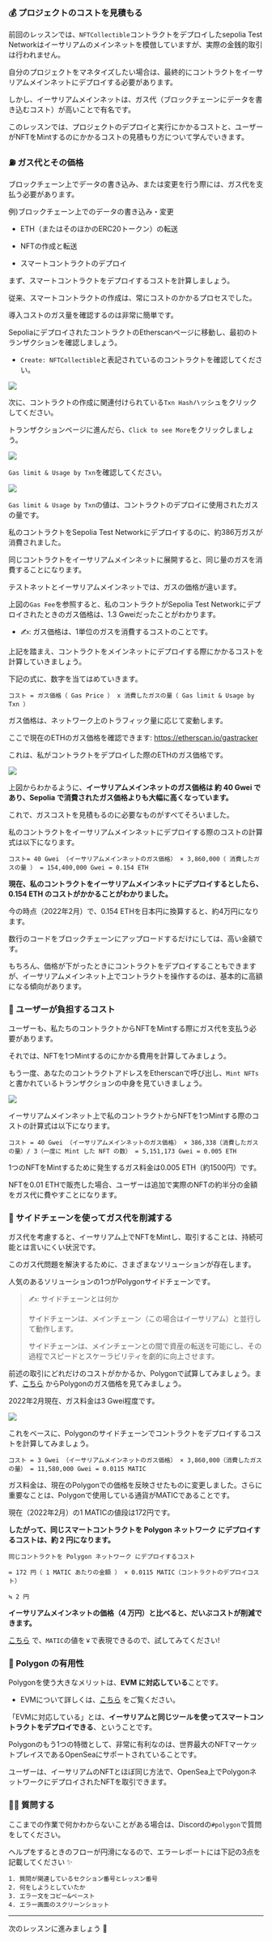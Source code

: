 ### 💰 プロジェクトのコストを見積もる

前回のレッスンでは、`NFTCollectible`コントラクトをデプロイしたsepolia Test Networkはイーサリアムのメインネットを模倣していますが、実際の金銭的取引は行われません。

自分のプロジェクトをマネタイズしたい場合は、最終的にコントラクトをイーサリアムメインネットにデプロイする必要があります。

しかし、イーサリアムメインネットは、ガス代（ブロックチェーンにデータを書き込むコスト）が高いことで有名です。

このレッスンでは、プロジェクトのデプロイと実行にかかるコストと、ユーザーがNFTをMintするのにかかるコストの見積もり方について学んでいきます。

### ⛽️ ガス代とその価格

ブロックチェーン上でデータの書き込み、または変更を行う際には、ガス代を支払う必要があります。

例)ブロックチェーン上でのデータの書き込み・変更

- ETH（またはそのほかのERC20トークン）の転送

- NFTの作成と転送

- スマートコントラクトのデプロイ

まず、スマートコントラクトをデプロイするコストを計算しましょう。

従来、スマートコントラクトの作成は、常にコストのかかるプロセスでした。

導入コストのガス量を確認するのは非常に簡単です。

SepoliaにデプロイされたコントラクトのEtherscanページに移動し、最初のトランザクションを確認しましょう。

- `Create: NFTCollectible`と表記されているのコントラクトを確認してください。

![](./../../img/section-3/3_1_1.png)

次に、コントラクトの作成に関連付けられている`Txn Hash`ハッシュをクリックしてください。

トランザクションページに進んだら、`Click to see More`をクリックしましょう。

![](./../../img/section-3/3_1_2.png)

`Gas limit & Usage by Txn`を確認してください。

![](./../../img/section-3/3_1_3.png)

`Gas limit & Usage by Txn`の値は、コントラクトのデプロイに使用されたガスの量です。

私のコントラクトをSepolia Test Networkにデプロイするのに、約386万ガスが消費されました。

同じコントラクトをイーサリアムメインネットに展開すると、同じ量のガスを消費することになります。

テストネットとイーサリアムメインネットでは、ガスの価格が違います。

上図の`Gas Fee`を参照すると、私のコントラクトがSepolia Test Networkにデプロイされたときのガス価格は、1.3 Gweiだったことがわかります。

- ✍️: ガス価格は、1単位のガスを消費するコストのことです。

上記を踏まえ、コントラクトをメインネットにデプロイする際にかかるコストを計算していきましょう。

下記の式に、数字を当てはめていきます。

```
コスト = ガス価格（ Gas Price ） x 消費したガスの量（ Gas limit & Usage by Txn ）
```

ガス価格は、ネットワーク上のトラフィック量に応じて変動します。

ここで現在のETHのガス価格を確認できます: https://etherscan.io/gastracker

これは、私がコントラクトをデプロイした際のETHのガス価格です。

![](./../../img/section-3/3_1_4.png)

上図からわかるように、**イーサリアムメインネットのガス価格は 約 40 Gwei であり、Sepolia で消費されたガス価格よりも大幅に高くなっています。**

これで、ガスコストを見積もるのに必要なものがすべてそろいました。

私のコントラクトをイーサリアムメインネットにデプロイする際のコストの計算式は以下になります。

```
コスト= 40 Gwei （イーサリアムメインネットのガス価格） × 3,860,000（ 消費したガスの量 ） = 154,400,000 Gwei = 0.154 ETH
```

**現在、私のコントラクトをイーサリアムメインネットにデプロイするとしたら、0.154 ETH のコストがかかることがわかりました。**

今の時点（2022年2月）で、0.154 ETHを日本円に換算すると、約4万円になります。

数行のコードをブロックチェーンにアップロードするだけにしては、高い金額です。

もちろん、価格が下がったときにコントラクトをデプロイすることもできますが、イーサリアムメインネット上でコントラクトを操作するのは、基本的に高額になる傾向があります。

### 👛 ユーザーが負担するコスト

ユーザーも、私たちのコントラクトからNFTをMintする際にガス代を支払う必要があります。

それでは、NFTを1つMintするのにかかる費用を計算してみましょう。

もう一度、あなたのコントラクトアドレスをEtherscanで呼び出し、`Mint NFTs`と書かれているトランザクションの中身を見ていきましょう。

![](./../../img/section-3/3_1_5.png)

イーサリアムメインネット上で私のコントラクトからNFTを1つMintする際のコストの計算式は以下になります。

```
コスト = 40 Gwei （イーサリアムメインネットのガス価格） × 386,338（消費したガスの量）/ 3（一度に Mint した NFT の数） = 5,151,173 Gwei = 0.005 ETH
```

1つのNFTをMintするために発生するガス料金は0.005 ETH（約1500円）です。

NFTを0.01 ETHで販売した場合、ユーザーは追加で実際のNFTの約半分の金額をガス代に費やすことになります。

### 🔗 サイドチェーンを使ってガス代を削減する

ガス代を考慮すると、イーサリアム上でNFTをMintし、取引することは、持続可能とは言いにくい状況です。

このガス代問題を解決するために、さまざまなソリューションが存在します。

人気のあるソリューションの1つがPolygonサイドチェーンです。

> ✍️: サイドチェーンとは何か
>
> サイドチェーンは、メインチェーン（この場合はイーサリアム）と並行して動作します。
>
> サイドチェーンは、メインチェーンとの間で資産の転送を可能にし、その過程でスピードとスケーラビリティを劇的に向上させます。

前述の取引にどれだけのコストがかかるか、Polygonで試算してみましょう。まず、[こちら](https://polygonscan.com/gastracker/) からPolygonのガス価格を見てみましょう。

2022年2月現在、ガス料金は3 Gwei程度です。

![](./../../img/section-3/3_1_6.png)

これをベースに、Polygonのサイドチェーンでコントラクトをデプロイするコストを計算してみましょう。

```
コスト = 3 Gwei （イーサリアムメインネットのガス価格） × 3,860,000（消費したガスの量） = 11,580,000 Gwei = 0.0115 MATIC
```

ガス料金は、現在のPolygonでの価格を反映させたものに変更しました。さらに重要なことは、Polygonで使用している通貨がMATICであることです。

現在（2022年2月）の1 MATICの値段は172円です。

**したがって、同じスマートコントラクトを Polygon ネットワーク にデプロイするコストは、約 2 円になります。**

    同じコントラクトを Polygon ネットワーク にデプロイするコスト

    = 172 円（ 1 MATIC あたりの金額 ） × 0.0115 MATIC（コントラクトのデプロイコスト）

    ≒ 2 円

**イーサリアムメインネットの価格（4 万円）と比べると、だいぶコストが削減できます。**

[こちら](https://nomics.com/markets/matic-polygon/eth-ethereum) で、`MATIC`の値を`￥`で表現できるので、試してみてください!

### 🔮 Polygon の有用性

Polygonを使う大きなメリットは、**EVM に対応している**ことです。

- EVMについて詳しくは、[こちら](https://kasobu.com/articles/ethereum-virtual-machine) をご覧ください。

「EVMに対応している」とは、**イーサリアムと同じツールを使ってスマートコントラクトをデプロイできる**、ということです。

Polygonのもう1つの特徴として、非常に有利なのは、世界最大のNFTマーケットプレイスであるOpenSeaにサポートされていることです。

ユーザーは、イーサリアムのNFTとほぼ同じ方法で、OpenSea上でPolygonネットワークにデプロイされたNFTを取引できます。

### 🙋‍♂️ 質問する

ここまでの作業で何かわからないことがある場合は、Discordの`#polygon`で質問をしてください。

ヘルプをするときのフローが円滑になるので、エラーレポートには下記の3点を記載してください ✨

```
1. 質問が関連しているセクション番号とレッスン番号
2. 何をしようとしていたか
3. エラー文をコピー&ペースト
4. エラー画面のスクリーンショット
```

---

次のレッスンに進みましょう 🎉
